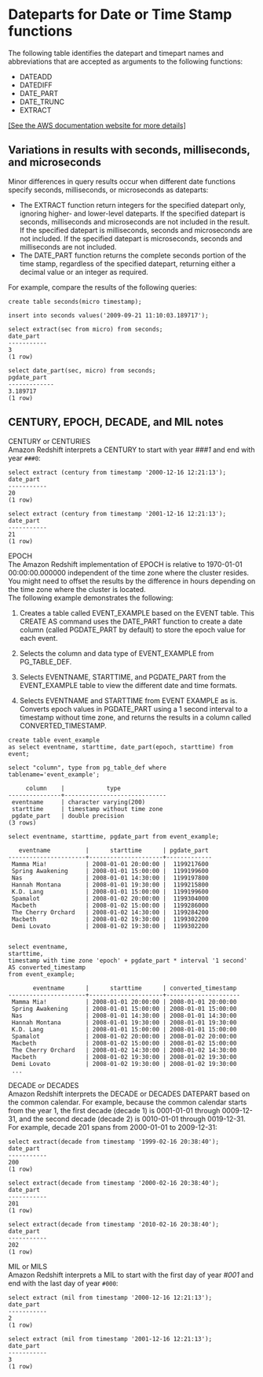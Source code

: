 # Dateparts for Date or Time Stamp functions<a name="r_Dateparts_for_datetime_functions"></a>

The following table identifies the datepart and timepart names and abbreviations that are accepted as arguments to the following functions: 
+ DATEADD 
+ DATEDIFF 
+ DATE\_PART 
+ DATE\_TRUNC 
+ EXTRACT 

[\[See the AWS documentation website for more details\]](http://docs.aws.amazon.com/redshift/latest/dg/r_Dateparts_for_datetime_functions.html)

## Variations in results with seconds, milliseconds, and microseconds<a name="r_Dateparts_for_datetime_functions-variations-in-results"></a>

Minor differences in query results occur when different date functions specify seconds, milliseconds, or microseconds as dateparts: 
+ The EXTRACT function return integers for the specified datepart only, ignoring higher\- and lower\-level dateparts\. If the specified datepart is seconds, milliseconds and microseconds are not included in the result\. If the specified datepart is milliseconds, seconds and microseconds are not included\. If the specified datepart is microseconds, seconds and milliseconds are not included\. 
+ The DATE\_PART function returns the complete seconds portion of the time stamp, regardless of the specified datepart, returning either a decimal value or an integer as required\. 

For example, compare the results of the following queries: 

```
create table seconds(micro timestamp);

insert into seconds values('2009-09-21 11:10:03.189717');

select extract(sec from micro) from seconds;
date_part
-----------
3
(1 row)

select date_part(sec, micro) from seconds;
pgdate_part
-------------
3.189717
(1 row)
```

## CENTURY, EPOCH, DECADE, and MIL notes<a name="r_Dateparts_for_datetime_functions-century"></a>

CENTURY or CENTURIES   
Amazon Redshift interprets a CENTURY to start with year *\#\#\#1* and end with year `###0`:   

```
select extract (century from timestamp '2000-12-16 12:21:13');
date_part
-----------
20
(1 row)

select extract (century from timestamp '2001-12-16 12:21:13');
date_part
-----------
21
(1 row)
```

EPOCH   
The Amazon Redshift implementation of EPOCH is relative to 1970\-01\-01 00:00:00\.000000 independent of the time zone where the cluster resides\. You might need to offset the results by the difference in hours depending on the time zone where the cluster is located\.   
 The following example demonstrates the following:   

1.  Creates a table called EVENT\_EXAMPLE based on the EVENT table\. This CREATE AS command uses the DATE\_PART function to create a date column \(called PGDATE\_PART by default\) to store the epoch value for each event\. 

1.  Selects the column and data type of EVENT\_EXAMPLE from PG\_TABLE\_DEF\. 

1.  Selects EVENTNAME, STARTTIME, and PGDATE\_PART from the EVENT\_EXAMPLE table to view the different date and time formats\. 

1.  Selects EVENTNAME and STARTTIME from EVENT EXAMPLE as is\. Converts epoch values in PGDATE\_PART using a 1 second interval to a timestamp without time zone, and returns the results in a column called CONVERTED\_TIMESTAMP\. 

```
create table event_example
as select eventname, starttime, date_part(epoch, starttime) from event;

select "column", type from pg_table_def where tablename='event_example';

     column    |            type
---------------+-----------------------------
 eventname     | character varying(200)
 starttime     | timestamp without time zone
 pgdate_part   | double precision
(3 rows)
```

```
select eventname, starttime, pgdate_part from event_example;

   eventname          |      starttime      | pgdate_part
----------------------+---------------------+-------------
 Mamma Mia!           | 2008-01-01 20:00:00 |  1199217600
 Spring Awakening     | 2008-01-01 15:00:00 |  1199199600
 Nas                  | 2008-01-01 14:30:00 |  1199197800
 Hannah Montana       | 2008-01-01 19:30:00 |  1199215800
 K.D. Lang            | 2008-01-01 15:00:00 |  1199199600
 Spamalot             | 2008-01-02 20:00:00 |  1199304000
 Macbeth              | 2008-01-02 15:00:00 |  1199286000
 The Cherry Orchard   | 2008-01-02 14:30:00 |  1199284200
 Macbeth              | 2008-01-02 19:30:00 |  1199302200
 Demi Lovato          | 2008-01-02 19:30:00 |  1199302200

   
select eventname, 
starttime, 
timestamp with time zone 'epoch' + pgdate_part * interval '1 second' AS converted_timestamp 
from event_example;

       eventname      |      starttime      | converted_timestamp
----------------------+---------------------+---------------------
 Mamma Mia!           | 2008-01-01 20:00:00 | 2008-01-01 20:00:00
 Spring Awakening     | 2008-01-01 15:00:00 | 2008-01-01 15:00:00
 Nas                  | 2008-01-01 14:30:00 | 2008-01-01 14:30:00
 Hannah Montana       | 2008-01-01 19:30:00 | 2008-01-01 19:30:00
 K.D. Lang            | 2008-01-01 15:00:00 | 2008-01-01 15:00:00
 Spamalot             | 2008-01-02 20:00:00 | 2008-01-02 20:00:00
 Macbeth              | 2008-01-02 15:00:00 | 2008-01-02 15:00:00
 The Cherry Orchard   | 2008-01-02 14:30:00 | 2008-01-02 14:30:00
 Macbeth              | 2008-01-02 19:30:00 | 2008-01-02 19:30:00
 Demi Lovato          | 2008-01-02 19:30:00 | 2008-01-02 19:30:00
 ...
```

DECADE or DECADES   
Amazon Redshift interprets the DECADE or DECADES DATEPART based on the common calendar\. For example, because the common calendar starts from the year 1, the first decade \(decade 1\) is 0001\-01\-01 through 0009\-12\-31, and the second decade \(decade 2\) is 0010\-01\-01 through 0019\-12\-31\. For example, decade 201 spans from 2000\-01\-01 to 2009\-12\-31:   

```
select extract(decade from timestamp '1999-02-16 20:38:40');
date_part
-----------
200
(1 row)

select extract(decade from timestamp '2000-02-16 20:38:40');
date_part
-----------
201
(1 row)

select extract(decade from timestamp '2010-02-16 20:38:40');
date_part
-----------
202
(1 row)
```

MIL or MILS   
Amazon Redshift interprets a MIL to start with the first day of year *\#001* and end with the last day of year `#000`:   

```
select extract (mil from timestamp '2000-12-16 12:21:13');
date_part
-----------
2
(1 row)

select extract (mil from timestamp '2001-12-16 12:21:13');
date_part
-----------
3
(1 row)
```